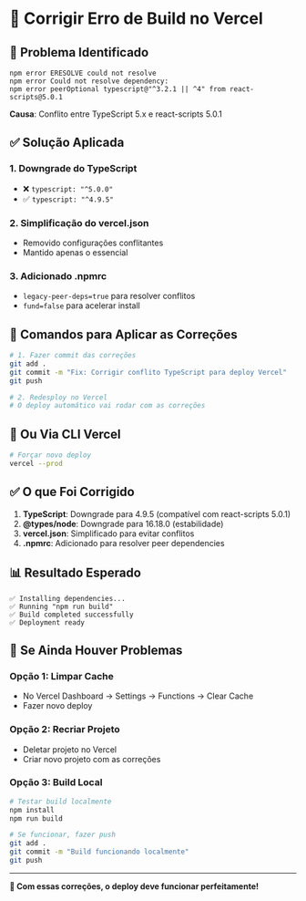 # 🔧 Corrigir Erro de Build no Vercel

## 🚨 Problema Identificado
```
npm error ERESOLVE could not resolve
npm error Could not resolve dependency:
npm error peerOptional typescript@"^3.2.1 || ^4" from react-scripts@5.0.1
```

**Causa**: Conflito entre TypeScript 5.x e react-scripts 5.0.1

## ✅ Solução Aplicada

### **1. Downgrade do TypeScript**
- ❌ `typescript: "^5.0.0"`
- ✅ `typescript: "^4.9.5"`

### **2. Simplificação do vercel.json**
- Removido configurações conflitantes
- Mantido apenas o essencial

### **3. Adicionado .npmrc**
- `legacy-peer-deps=true` para resolver conflitos
- `fund=false` para acelerar install

## 🚀 Comandos para Aplicar as Correções

```bash
# 1. Fazer commit das correções
git add .
git commit -m "Fix: Corrigir conflito TypeScript para deploy Vercel"
git push

# 2. Redesploy no Vercel
# O deploy automático vai rodar com as correções
```

## 🎯 Ou Via CLI Vercel

```bash
# Forçar novo deploy
vercel --prod
```

## ✅ O que Foi Corrigido

1. **TypeScript**: Downgrade para 4.9.5 (compatível com react-scripts 5.0.1)
2. **@types/node**: Downgrade para 16.18.0 (estabilidade)
3. **vercel.json**: Simplificado para evitar conflitos
4. **.npmrc**: Adicionado para resolver peer dependencies

## 📊 Resultado Esperado

```
✅ Installing dependencies...
✅ Running "npm run build"
✅ Build completed successfully
✅ Deployment ready
```

## 🔄 Se Ainda Houver Problemas

### **Opção 1: Limpar Cache**
- No Vercel Dashboard → Settings → Functions → Clear Cache
- Fazer novo deploy

### **Opção 2: Recriar Projeto**
- Deletar projeto no Vercel
- Criar novo projeto com as correções

### **Opção 3: Build Local**
```bash
# Testar build localmente
npm install
npm run build

# Se funcionar, fazer push
git add .
git commit -m "Build funcionando localmente"
git push
```

---

**🎉 Com essas correções, o deploy deve funcionar perfeitamente!**
